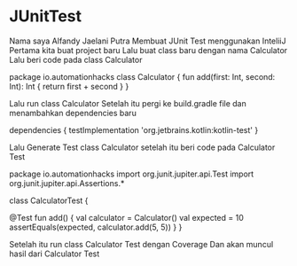 # JUnitTest
Nama saya Alfandy Jaelani Putra
Membuat JUnit Test menggunakan InteliiJ
Pertama kita buat project baru
Lalu buat class baru dengan nama Calculator
Lalu beri code pada class Calculator

package io.automationhacks
class Calculator {
fun add(first: Int, second: Int): Int {
return first + second
}
}

Lalu run class Calculator
Setelah itu pergi ke build.gradle file dan menambahkan dependencies baru 

dependencies {
testImplementation 'org.jetbrains.kotlin:kotlin-test'
}

Lalu Generate Test class Calculator
setelah itu beri code pada Calculator Test

package io.automationhacks
import org.junit.jupiter.api.Test
import org.junit.jupiter.api.Assertions.*

class CalculatorTest {

@Test
fun add() {
val calculator = Calculator()
val expected = 10
assertEquals(expected, calculator.add(5, 5))
}
}

Setelah itu run class Calculator Test dengan Coverage
Dan akan muncul hasil dari Calculator Test
